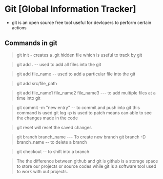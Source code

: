 # Git [Global Information Tracker]

- git is an open source free tool useful for devlopers to perform certain actions

## Commands in git

> git init - creates a .git hidden file which is useful to track by git

> git add . -- used to add all files into the git

> git add file_name -- used to add a particular file into the git

> git add src/file_path

> git add file_name1 file_name2 file_name3 --- to add multiple files at a time into git

> git commit -m "new entry" -- to commit and push into git this command is used
> git log -p is used to patch means can able to see the changes made in the code

> git reset will reset the saved changes

> git branch branch_name --- To create new branch
> git branch -D branch_name -- to delete a branch

> git checkout -- to shift into a branch

> The the difference between github and git is github is a storage space to store our projects or source codes while git is a software tool used to work with out projects.
